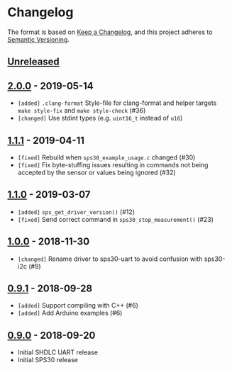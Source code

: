 # Changelog

The format is based on [Keep a Changelog](https://keepachangelog.com/en/1.0.0/),
and this project adheres to [Semantic Versioning](https://semver.org/spec/v2.0.0.html).

## [Unreleased]

## [2.0.0] - 2019-05-14

* `[added]` `.clang-format` Style-file for clang-format and helper targets
            `make style-fix` and `make style-check` (#36)
* `[changed]` Use stdint types (e.g. `uint16_t` instead of `u16`)

## [1.1.1] - 2019-04-11

 * `[fixed]` Rebuild when `sps30_example_usage.c` changed (#30)
 * `[fixed]` Fix byte-stuffing issues resulting in commands not being accepted
             by the sensor or values being ignored (#32)

## [1.1.0] - 2019-03-07

 * `[added]` `sps_get_driver_version()` (#12)
 * `[fixed]` Send correct command in `sps30_stop_measurement()` (#23)

## [1.0.0] - 2018-11-30

 * `[changed]` Rename driver to sps30-uart to avoid confusion with sps30-i2c (#9)

## [0.9.1] - 2018-09-28

 * `[added]` Support compiling with C++ (#6)
 * `[added]` Add Arduino examples (#6)

## [0.9.0] - 2018-09-20

 * Initial SHDLC UART release
 * Initial SPS30 release

[Unreleased]: https://github.com/Sensirion/embedded-uart-sps/compare/2.0.0...master
[2.0.0]: https://github.com/Sensirion/embedded-uart-sps/compare/1.1.1...2.0.0
[1.1.1]: https://github.com/Sensirion/embedded-uart-sps/compare/1.1.0...1.1.1
[1.1.0]: https://github.com/Sensirion/embedded-uart-sps/compare/1.0.0...1.1.0
[1.0.0]: https://github.com/Sensirion/embedded-uart-sps/compare/0.9.1...1.0.0
[0.9.1]: https://github.com/Sensirion/embedded-uart-sps/compare/0.9.0...0.9.1
[0.9.0]: https://github.com/Sensirion/embedded-uart-sps/releases/tag/0.9.0
